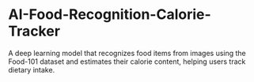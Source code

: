# AI-Food-Recognition-Calorie-Tracker
A deep learning model that recognizes food items from images using the Food-101 dataset and estimates their calorie content, helping users track dietary intake.

